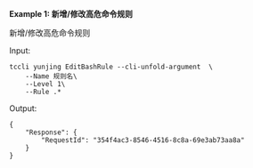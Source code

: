 **Example 1: 新增/修改高危命令规则**

新增/修改高危命令规则

Input: 

```
tccli yunjing EditBashRule --cli-unfold-argument  \
    --Name 规则名\
    --Level 1\
    --Rule .*
```

Output: 
```
{
    "Response": {
        "RequestId": "354f4ac3-8546-4516-8c8a-69e3ab73aa8a"
    }
}
```


